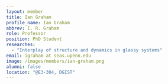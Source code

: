 ```yaml
---
layout: member
title: Ian Graham
profile_name: Ian Graham
abbrev: I. R. Graham
role: Professor
position: PhD Student
researches:
  - "Interplay of structure and dynamics in glassy systems"
email: igraham at seas.upenn.edu
image: /images/members/ian-graham.png
alumni: false
location: "@E3-304, DGIST"
---
```

